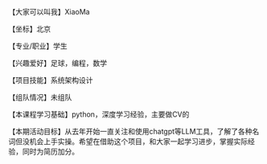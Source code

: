 【大家可以叫我】XiaoMa

【坐标】北京

【专业/职业】学生

【兴趣爱好】足球，编程，数学

【项目技能】系统架构设计

【组队情况】未组队

【本课程学习基础】python，深度学习经验，主要做CV的

【本期活动目标】从去年开始一直关注和使用chatgpt等LLM工具，了解了各种名词但没机会上手实操。希望在借助这个项目，和大家一起学习进步，掌握实际经验，同时为简历加分。
